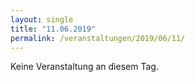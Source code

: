 ```yaml
---
layout: single
title: "11.06.2019"
permalink: /veranstaltungen/2019/06/11/
---
```


Keine Veranstaltung an diesem Tag.
